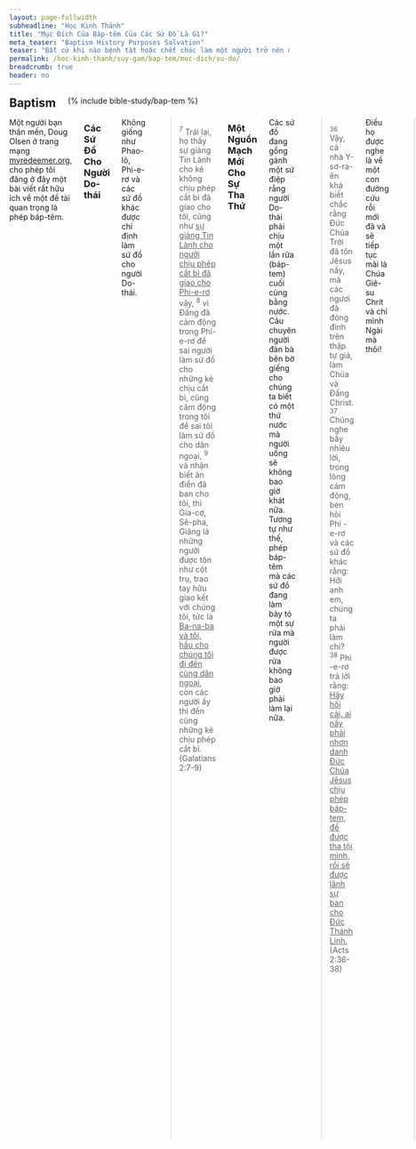 ```yaml
---
layout: page-fullwidth
subheadline: "Học Kinh Thánh"
title: "Mục Đích Của Báp-têm Của Các Sứ Đồ Là Gì?"
meta_teaser: "Baptism History Purposes Salvation"
teaser: "Bất cứ khi nào bệnh tật hoặc chết chóc làm một người trở nên ô uế, sự phục hồi người đó đòi hỏi phải có một nghi lễ tẩy rửa -làm cho thanh sạch -lễ báp-têm. Những sự tẩy rửa này là một phần lớn trong đời sống người Do-thái. Sứ điệp mà Phi-e-rơ và các sứ đồ khác truyền đạt cho người Do-thái là để họ rửa một lần cuối cùng bằng nước để đánh dấu đoạn kết của đời sống họ dưới luật pháp. Đó là một phương cách để đem lại kết thúc của một đoạn đời đã qua."
permalink: /hoc-kinh-thanh/suy-gam/bap-tem/muc-dich/su-do/
breadcrumb: true
header: no
---
```

<!--more-->
<div class="row">
<div class="bible-index medium-4 medium-push-8 columns">
<h2 style="margin: 0px">Baptism</h2>
        {% include bible-study/bap-tem %}
</div><!-- /.medium-4.columns -->
<div class="medium-8 medium-pull-4 columns" markdown="1">

<p class="blockquote">Một người bạn thân mến, Doug Olsen ở trang mạng <a href="http://myredeemer.org">myredeemer.org</a>, cho phép tôi đăng ở đây một bài viết rất hữu ích về một đề tài quan trọng là phép báp-têm.</p>

### Các Sứ Đồ Cho Người Do-thái

Không giống như Phao-lô, Phi-e-rơ và các sứ đồ khác được chỉ định làm sứ đồ cho người Do-thái.

> <sup>7</sup> Trái lại, họ thấy sự giảng Tin Lành cho kẻ không chịu phép cắt bì đã giao cho tôi, cũng như <u>sự giảng Tin Lành cho người chịu phép cắt bì đã giao cho Phi-e-rơ</u> vậy, <sup>8</sup> vì Ðấng đã cảm động trong Phi-e-rơ để sai người làm sứ đồ cho những kẻ chịu cắt bì, cũng cảm động trong tôi để sai tôi làm sứ đồ cho dân ngoại, <sup>9</sup> và nhận biết ân điển đã ban cho tôi, thì Gia-cơ, Sê-pha, Giăng là những người được tôn như cột trụ, trao tay hữu giao kết với chúng tôi, tức là <u>Ba-na-ba và tôi, hầu cho chúng tôi đi đến cùng dân ngoại</u>, còn các người ấy thì đến cùng những kẻ chịu phép cắt bì. (Galatians 2:7-9)

### Một Nguồn Mạch Mới Cho Sự Tha Thứ

Các sứ đồ đang gồng gánh một sứ điệp rằng người Do-thái phải chịu một lần rửa (báp-tem) cuối cùng bằng nước. Câu chuyên người đàn bà bên bờ giếng cho chúng ta biết có một thứ nước mà người uống sẽ không bao giờ khát nữa. Tương tự như thế, phép báp-têm mà các sứ đồ đang làm bày tỏ một sự rửa mà người được rửa không bao giờ phải làm lại nữa.

> <sup>36</sup> Vậy, cả nhà Y-sơ-ra-ên khá biết chắc rằng Ðức Chúa Trời đã tôn Jêsus nầy, mà các ngươi đã đóng đinh trên thập tự giá, làm Chúa và Ðấng Christ. <sup>37</sup> Chúng nghe bấy nhiêu lời, trong lòng cảm động, bèn hỏi Phi -e-rơ và các sứ đồ khác rằng: Hỡi anh em, chúng ta phải làm chi? <sup>38</sup> Phi -e-rơ trả lời rằng: <u>Hãy hối cải, ai nấy phải nhơn danh Ðức Chúa Jêsus chịu phép báp-tem, để được tha tội mình, rồi sẽ được lãnh sự ban cho Ðức Thánh Linh.</u> (Acts 2:36-38)

Điều họ được nghe là về một con đường cứu rỗi mới đã và sẽ tiếp tục mãi là Chúa Giê-su Chrít và chỉ mình Ngài mà thôi!

> <sup>38</sup> Phi -e-rơ trả lời rằng: Hãy hối cải, ai nấy phải nhơn danh Ðức Chúa Jêsus chịu phép báp-tem, để được tha tội mình, rồi sẽ được lãnh sự ban cho Ðức Thánh Linh. <sup>39</sup> Vì lời hứa thuộc về các ngươi, con cái các ngươi, và thuộc về hết thảy mọi người ở xa, tức là bao nhiêu người mà Chúa là Ðức Chúa Trời chúng ta sẽ gọi. <sup>40</sup> Phi -e-rơ lại lấy nhiều lời giảng nữa mà giục lòng và khuyên lơn chúng rằng: <u>Các ngươi khá cứu mình thoát khỏi giữa dòng dõi gian tà nầy! <sup>41</sup> Vậy, những kẻ nhận lời đó đều chịu phép báp-tem; và trong này ấy, có độ ba ngàn người thêm vào Hội thánh.</u> (Acts 2:38-41)

Những con sinh tế và những của lễ thiêu đã thường là cách người ta nhận được sự tha thứ. Những vật đó được gọi là của lễ chuộc tội và chỉ có hiệu lực cho đến cuối năm. Chúa Giê-su phải trở nên phương cách mới để nhận sự tha thứ. Phương cách của Ngài được gọi là "propitiation" nghĩa là hoàn toàn thỏa mãn giá phải trả cho tội lỗi. Của lễ đó không phải chỉ là một sự tha thứ tạm bợ trong một khoảng thời gian nào đó mà thôi.

<a href="{{ site.baseurl }}/hoc-kinh-thanh/suy-gam/bap-tem/muc-dich/phao-lo/">Bài kế: Báp-têm Của Sứ Đồ Phao-lô</a>

{% include bible-study/bible-study-footer %}
</div><!-- /.medium-8.columns -->
</div><!-- /.row -->
